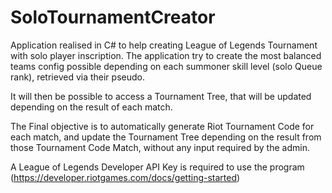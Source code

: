 # SoloTournamentCreator

Application realised in C# to help creating League of Legends Tournament with solo player inscription.
The application try to create the most balanced teams config possible depending on each summoner skill level (solo Queue rank),
retrieved via their pseudo.

It will then be possible to access a Tournament Tree, that will be updated depending on the result of each match.

The Final objective is to automatically generate Riot Tournament Code for each match, and update the Tournament Tree depending on the result from those Tournament Code Match, without any input required by the admin.

A League of Legends Developer API Key is required to use the program (https://developer.riotgames.com/docs/getting-started)
